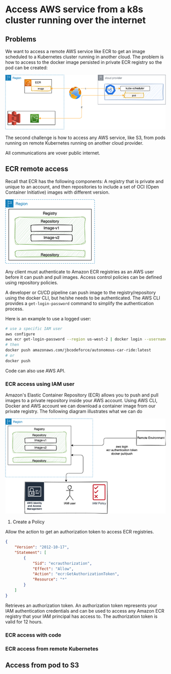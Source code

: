 # Access AWS service from a k8s cluster running over the internet

## Problems

We want to access a remote AWS service like ECR to get an image scheduled to a Kubernetes cluster running in another cloud. The problem is how to access to the docker image persisted in private ECR registry so the pod can be created:

![](./docs/diagrams/general-concept.drawio.png)

The second challenge is how to access any AWS service, like S3, from pods running on remote Kubernetes running on another cloud provider. 

All communications are vover public internet.

## ECR remote access

Recall that ECR has the following components: A registry that is private and unique to an account, and then repositories to include a set of OCI (Open Container Initiative) images with different version.

![](./docs/diagrams/ecr-components.drawio.png)

Any client must authenticate to Amazon ECR registries as an AWS user before it can push and pull images. Access control policies can be defined using repository policies.

A developer or CI/CD pipeline can push image to the registry/repository using the docker CLI, but he/she needs to be authenticated. The AWS CLI provides a `get-login-password` command to simplify the authentication process. 

Here is an example to use a logged user:

```sh
# use a specific IAM user
aws configure 
aws ecr get-login-password --region us-west-2 | docker login --username AWS --password-stdin your_aws_account_id.dkr.ecr.us-west-2.amazonaws.com
# then 
docker push amazonaws.com/jbcodeforce/autonomous-car-ride:latest
# or 
docker push
```

Code can also use AWS API.

### ECR access using IAM user

Amazon's Elastic Container Repository (ECR) allows you to push and pull images to a private repository inside your AWS account.
Using AWS CLI, Docker and AWS account we can download a container image from our private registry. The following diagram illustrates what we can do

![](./docs/diagrams/ecr-from-laptop.drawio.png)

1. Create a Policy

Allow the action to get an authorization token to access ECR registries.

```json
{
    "Version": "2012-10-17",
    "Statement": [
        {
            "Sid": "ecrauthorization",
            "Effect": "Allow",
            "Action": "ecr:GetAuthorizationToken",
            "Resource": "*"
        }
    ]
}
```

Retrieves an authorization token. An authorization token represents your IAM authentication credentials and can be used to access any Amazon ECR registry that your IAM principal has access to. The authorization token is valid for 12 hours.

### ECR access with code

### ECR access from remote Kubernetes

## Access from pod to S3
